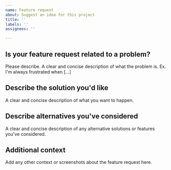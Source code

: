 ```yaml
---
name: Feature request
about: Suggest an idea for this project
title: ''
labels: ''
assignees: ''

---
```


## Is your feature request related to a problem?

Please describe.
A clear and concise description of what the problem is.
Ex. I'm always frustrated when [...]

## Describe the solution you'd like

A clear and concise description of what you want to happen.

## Describe alternatives you've considered

A clear and concise description of any alternative solutions or features you've considered.

## Additional context

Add any other context or screenshots about the feature request here.
